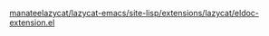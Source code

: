 





[manateelazycat/lazycat-emacs/site-lisp/extensions/lazycat/eldoc-extension.el](https://github.com/manateelazycat/lazycat-emacs/blob/master/site-lisp/extensions/lazycat/eldoc-extension.el)









